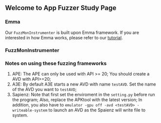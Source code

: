 ## Welcome to App Fuzzer Study Page


### Emma
Our `FuzzMonInstrumenter` is built upon Emma framework. If you are interested in how Emma works, please refer to our [tutorial](https://appfuzzer-study.github.io/fuzzer-frameworks/Emma-Tutorial.html).

### FuzzMonInstrumenter



### Notes on using these fuzzing frameworks

1. APE: The APE can only be used with API >= 20; You should create a AVD with API>=20;
2. A3E: By default A3E starts a new AVD with name `testAVD`. Set the name of the AVD you want to `testAVD`;
3. Sapienz: Note that first set the enviroment in the `setting.py` before run the program; Also, replace the APKtool with the latest version; In addition, you also have to `emulator -gpu off -avd <testAVD> -writeable-system` to launch an AVD as the Spaienz will write file to system.
